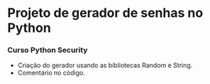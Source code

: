 <h1>Projeto de gerador de senhas no Python</h1>
<h3>Curso Python Security</h3>

<ul>
    <li>Criação do gerador usando as bibliotecas Random e String.</li>
    <li>Comentário no código.</li>
  
</ul>